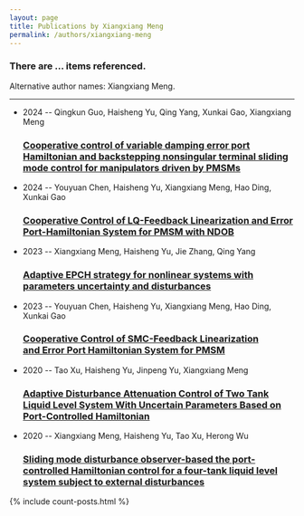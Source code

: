 ```yaml
---
layout: page
title: Publications by Xiangxiang Meng
permalink: /authors/xiangxiang-meng
---
```


<h3 id="number-posts">There are ... items referenced.</h3>
<p id='info-authors'>Alternative author names: Xiangxiang Meng.</p>
<hr />
<ul class="post-list">
<li><span class='post-meta'>2024 -- Qingkun Guo, Haisheng Yu, Qing Yang, Xunkai Gao, Xiangxiang Meng</span><h3><a class='post-link' href="{{ site.baseurl }}/cooperative-control-of-variable-damping-error-port-hamiltonian-and-backstepping-nonsingular-terminal-sliding-mode-control-for-manipulators-driven-by-pmsms">Cooperative control of variable damping error port Hamiltonian and backstepping nonsingular terminal sliding mode control for manipulators driven by PMSMs</a></h3></li>
<li><span class='post-meta'>2024 -- Youyuan Chen, Haisheng Yu, Xiangxiang Meng, Hao Ding, Xunkai Gao</span><h3><a class='post-link' href="{{ site.baseurl }}/cooperative-control-of-lq-feedback-linearization-and-error-port-hamiltonian-system-for-pmsm-with-ndob">Cooperative Control of LQ-Feedback Linearization and Error Port-Hamiltonian System for PMSM with NDOB</a></h3></li>
<li><span class='post-meta'>2023 -- Xiangxiang Meng, Haisheng Yu, Jie Zhang, Qing Yang</span><h3><a class='post-link' href="{{ site.baseurl }}/adaptive-epch-strategy-for-nonlinear-systems-with-parameters-uncertainty-and-disturbances">Adaptive EPCH strategy for nonlinear systems with parameters uncertainty and disturbances</a></h3></li>
<li><span class='post-meta'>2023 -- Youyuan Chen, Haisheng Yu, Xiangxiang Meng, Hao Ding, Xunkai Gao</span><h3><a class='post-link' href="{{ site.baseurl }}/cooperative-control-of-smc-feedback-linearization-and-error-port-hamiltonian-system-for-pmsm">Cooperative Control of SMC-Feedback Linearization and Error Port Hamiltonian System for PMSM</a></h3></li>
<li><span class='post-meta'>2020 -- Tao Xu, Haisheng Yu, Jinpeng Yu, Xiangxiang Meng</span><h3><a class='post-link' href="{{ site.baseurl }}/adaptive-disturbance-attenuation-control-of-two-tank-liquid-level-system-with-uncertain-parameters-based-on-port-controlled-hamiltonian">Adaptive Disturbance Attenuation Control of Two Tank Liquid Level System With Uncertain Parameters Based on Port-Controlled Hamiltonian</a></h3></li>
<li><span class='post-meta'>2020 -- Xiangxiang Meng, Haisheng Yu, Tao Xu, Herong Wu</span><h3><a class='post-link' href="{{ site.baseurl }}/sliding-mode-disturbance-observer-based-the-port-controlled-hamiltonian-control-for-a-four-tank-liquid-level-system-subject-to-external-disturbances">Sliding mode disturbance observer-based the port-controlled Hamiltonian control for a four-tank liquid level system subject to external disturbances</a></h3></li>

</ul>
{% include count-posts.html %}
